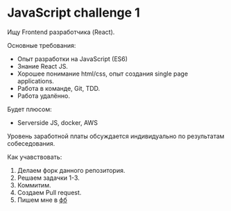 # JavaScript challenge 1

Ищу Frontend разработчика (React).

Основные требования:
* Опыт разработки на JavaScript (ES6)
* Знание React JS.
* Хорошее понимание html/css, опыт создания single page applications.
* Работа в команде, Git, TDD.
* Работа удалённо.

Будет плюсом:
* Serverside JS, docker, AWS

Уровень заработной платы обсуждается индивидуально по результатам собеседования.

Как учавствовать:
1. Делаем форк данного репозитория.
2. Решаем задачки 1-3.
3. Коммитим.
4. Создаем Pull request.
5. Пишем мне в [фб](https://www.facebook.com/alexander.batalov)
